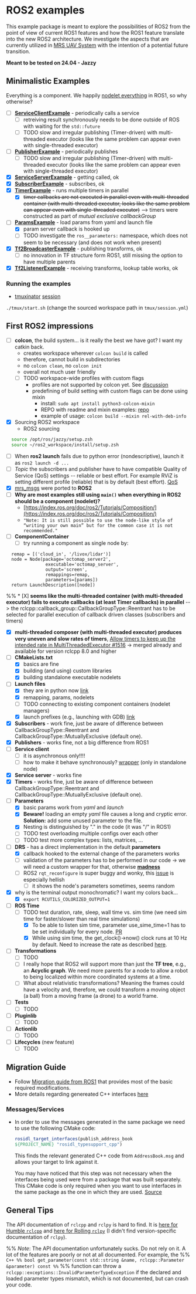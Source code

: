 # ROS2 examples

This example package is meant to explore the possibilities of ROS2 from the point of view of current ROS1 features and how the ROS1 feature translate into the new ROS2 architecture.
We investigate the aspects that are currently utilized in [MRS UAV System](https://github.com/ctu-mrs/mrs_uav_system) with the intention of a potential future transition.

**Meant to be tested on 24.04 - Jazzy**

## Minimalistic Examples

Everything is a component. We happily [nodelet everything](https://www.clearpathrobotics.com/assets/guides/kinetic/ros/Nodelet%20Everything.html) in ROS1, so why otherwise?

* [ ] [**ServiceClientExample**](https://github.com/ctu-mrs/ros2_examples/blob/master/src/service_client_example.cpp) - periodically calls a service
  * [ ] retreiving result synchronously needs to be done outside of ROS with waiting for the `std::future`
  * [ ] TODO slow and irregular publishing (Timer-driven) with multi-threaded executor (looks like the same problem can appear even with single-threaded executor)
* [ ] [**PublisherExample**](https://github.com/ctu-mrs/ros2_examples/blob/master/src/publisher_example.cpp) - periodically publishes
  * [ ] TODO slow and irregular publishing (Timer-driven) with multi-threaded executor (looks like the same problem can appear even with single-threaded executor)
* [X] [**ServiceServerExample**](https://github.com/ctu-mrs/ros2_examples/blob/master/src/service_server_example.cpp) - getting called, ok
* [X] [**SubscriberExample**](https://github.com/ctu-mrs/ros2_examples/blob/master/src/subscriber_example.cpp) - subscribes, ok
* [X] [**TimerExample**](https://github.com/ctu-mrs/ros2_examples/blob/master/src/timer_example.cpp) - runs multiple timers in parallel
  * [X] ~~timer callbacks are not executed in parallel even with multi-threaded container (with multi-threaded executor, looks like the same problem can appear even with single-threaded executor)~~ --> timers were constructed as part of *mutual exclusive callbackGroup*
* [ ] [**ParamsExample**](https://github.com/ctu-mrs/ros2_examples/blob/master/src/params_example.cpp) - load params from yaml and launch file
  * [X] param server callback is hooked up
  * [ ] TODO investigate the `ros__parameters:` namespace, which does not seem to be necessary (and does not work when present)
* [X] [**Tf2BroadcasterExample**](https://github.com/ctu-mrs/ros2_examples/blob/master/src/tf2_broadcaster_example.cpp) - publishing transforms, ok
  * [ ] no innovation in TF structure form ROS1, still missing the option to have multiple parents
* [X] [**Tf2ListenerExample**](https://github.com/ctu-mrs/ros2_examples/blob/master/src/tf2_listener_example.cpp) - receiving transforms, lookup table works, ok

### Running the examples

* [tmuxinator](https://github.com/tmuxinator/tmuxinator) [session](https://github.com/ctu-mrs/ros2_examples/blob/master/tmux/session.yml)

`./tmux/start.sh` (change the sourced workspace path in `tmux/session.yml`)

## First ROS2 impressions

* [ ] **colcon**, the build system... is it really the best we have got? I want my catkin back.
  * creates workspace wherever `colcon build` is called
  * therefore, cannot build in subdirectories
  * no `colcon clean`, no `colcon init`
  * overall not much user friendly
  * [ ] TODO workspace-wide profiles with custom flags
    * profiles are not supported by colcon yet. See [discussion](https://github.com/colcon/colcon-core/issues/168)
    * predefining of build setting with custom flags can be done using mixin
      * install: `sudo apt install python3-colcon-mixin`
      * REPO with readme and mixin examples: [repo](https://github.com/colcon/colcon-mixin-repository)
      * example of usage: `colcon build --mixin rel-with-deb-info`
* [X] Sourcing ROS2 workspace
  * ROS2 sourcing
```bash
  source /opt/ros/jazzy/setup.zsh
  source ~/ros2_workspace/install/setup.zsh
```
* [ ] When **ros2 launch** fails due to python error (nondescriptive), launch it as `ros2 launch -d ...`
* [ ] *Topic* the subscribers and publisher have to have compatible Quality of Service (QoS) settings -- reliable or best effort. For example RViZ is setting different profile (reliable) that is by default (best effort). [QoS](https://index.ros.org/doc/ros2/Concepts/About-Quality-of-Service-Settings/)
* [X] [mrs_msgs](https://github.com/ctu-mrs/mrs_msgs/tree/ros2) were ported to **ROS2**
* [ ] **Why are most examples still using `main()` when everything in ROS2 should be a component (nodelet)?**
  * [https://index.ros.org/doc/ros2/Tutorials/Composition/](https://index.ros.org/doc/ros2/Tutorials/Composition/)
  * `"Note: It is still possible to use the node-like style of “writing your own main” but for the common case it is not recommended."`
* [ ] **ComponentContainer**
  * [ ] try running a component as single node by:
```
  remap = [('cloud_in', '/livox/lidar')]
  node = Node(package='octomap_server2',
               executable='octomap_server',
               output='screen',
               remappings=remap,
               parameters=[params])
  return LaunchDescription([node])
```
  %% * [X] **seems like the multi-threaded container (with multi-threaded executor) fails to execute callbacks (at least Timer callbacks) in parallel** --> the rclcpp::callback_group::CallbackGroupType::Reentrant has to be selected for parallel execution of callback driven classes (subscribers and timers)
  * [X] **multi-threaded composer (with multi-threaded executor) produces very uneven and slow rates of timers**, [Allow timers to keep up the intended rate in MultiThreadedExecutor #1516](https://github.com/ros2/rclcpp/pull/1516) -> merged already and available for version rclcpp 8.0 and higher
* [ ] **CMakeLists.txt**
  * [X] basics are fine
  * [X] building (and using) custom libraries
  * [X] building standalone executable nodelets
* [ ] **Launch files**
  * [X] they are in python now [link](https://index.ros.org/doc/ros2/Tutorials/Launch-Files/Creating-Launch-Files/)
  * [X] remapping, params, nodelets
  * [ ] TODO connecting to existing component containers (nodelet managers)
  * [X] launch prefixes (e.g., launching with GDB) [link](https://github.com/ctu-mrs/mrs_lib/blob/ros2/launch/params_example.py)
* [X] **Subscribers** - work fine, just be aware of difference between CallbackGroupType::Reentrant and CallbackGroupType::MutuallyExclusive (default one).
* [X] **Publishers** - works fine, not a big difference from ROS1
* [ ] **Service client**
  * [ ] it is asynchronous only!!!!
  * [ ] how to make it behave synchronously? [wrapper](https://answers.ros.org/question/343279/ros2-how-to-implement-a-sync-service-client-in-a-node/?answer=366458#post-id-366458) (only in standalone node)
* [X] **Service server** - works fine
* [X] **Timers** - works fine, just be aware of difference between CallbackGroupType::Reentrant and CallbackGroupType::MutuallyExclusive (default one).
* [ ] **Parameters**
  * [X] basic params work from *yaml* and *launch*
  * [X] **Beware!** loading an empty *yaml* file causes a long and cryptic error. **Solution:** add some unused parameter to the file.
  * [X] Nesting is distinguished by "." in the code (it was "/" in ROS1)
  * [ ] TODO test overloading multiple configs over each other
  * [ ] TODO test more complex types: lists, matrices, ...
* [ ] **DRS** - has a direct implementation in the default **parameters**
  * [X] callback hooked to the external change of the parameters works
  * [ ] validation of the parameters has to be performed in our code -> we will need a custom wrapper for that, otherwise [**madness**](https://github.com/alsora/ros2-code-examples/blob/master/simple_parameter/src/simple_parameter_server_node.cpp)
  * [ ] ROS2 `rqt_reconfigure` is super buggy and wonky, this [issue](https://github.com/ros-visualization/rqt_reconfigure/issues/97) is especially hellish
    * [ ] it shows the node's parameters sometimes, seems random
* [X] why is the terminal output monochromatic? I want my colors back...
  * [X] `export RCUTILS_COLORIZED_OUTPUT=1`
* [ ] **ROS Time**
  * [ ] TODO test duration, rate, sleep, wall time vs. sim time (we need sim time for faster/slower than real time simulations)
    * [X]  To be able to listen sim time, parameter use_sime_time=1 has to be set individually for every node. [PR](https://github.com/ros2/rclcpp/pull/559)
    * [x]  While using sim time, the get_clock()->now() clock runs at 10 Hz by default. Need to increase the rate as described [here](https://github.com/ros-simulation/gazebo_ros_pkgs/pull/1214#issuecomment-894212336).
* [ ] **Transformations**
  * [ ] TODO
  * [ ] I really hope that ROS2 will support more than just the **TF tree**, e.g., an **Acyclic graph**. We need more parents for a node to allow a robot to being localized within more coordinated systems at a time.
  * [ ] What about relativistic transformations? Meaning the frames could have a velocity and, therefore, we could transform a moving object (a ball) from a moving frame (a drone) to a world frame.
* [ ] **Tests**
  * [ ] TODO
* [ ] **Pluginlib**
  * [ ] TODO
* [ ] **Actionlib**
  * [ ] TODO
* [ ] **Lifecycles** (new feature)
  * [ ] TODO

## Migration Guide
* Follow [Migration guide from ROS1](https://docs.ros.org/en/foxy/Contributing/Migration-Guide.html#update-source-code) that provides most of the basic required modifications.
* More details regarding genereated C++ interfaces [here](https://design.ros2.org/articles/generated_interfaces_cpp.html)

### Messages/Services
* In order to use the messages generated in the same package we need to use the following CMake code:
  ```cmake
  rosidl_target_interfaces(publish_address_book
  ${PROJECT_NAME} "rosidl_typesupport_cpp")
  ```
  This finds the relevant generated C++ code from ``AddressBook.msg`` and allows your target to link against it.

  You may have noticed that this step was not necessary when the interfaces being used were from a package that was built separately. This CMake code is only     required when you want to use interfaces in the same package as the one in which they are used. [Source](https://docs.ros.org/en/foxy/Tutorials/Single-Package-Define-And-Use-Interface.html#link-against-the-interface)

## General Tips
The API documentation of `rclcpp` and `rclpy` is hard to find.
It is [here for Humble `rclcpp`](http://docs.ros.org/en/humble/p/rclcpp/generated/index.html) and [here for Rolling `rclpy`](https://docs.ros.org/en/rolling/p/rclpy/rclpy.html) (I didn't find version-specific documentation of `rclpy`).

%% *Note*: The API documentation unfortunately sucks. Do not rely on it. A lot of the features are poorly or not at all documented. For example, the
%% ``` C++
%% bool get_parameter(const std::string &name, rclcpp::Parameter &parameter) const
%% ```
%% function can throw a `rclcpp::exceptions::InvalidParameterTypeException` if the declared and loaded parameter types mismatch, which is not documented, but can crash your code.
